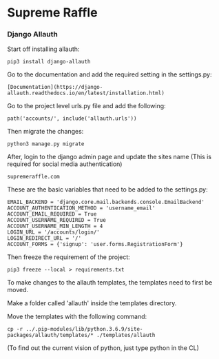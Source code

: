 # Supreme Raffle

### Django Allauth

Start off installing allauth:

    pip3 install django-allauth

Go to the documentation and add the required setting in the settings.py:

    [Documentation](https://django-allauth.readthedocs.io/en/latest/installation.html)

Go to the project level urls.py file and add the following:

    path('accounts/', include('allauth.urls'))

Then migrate the changes:

    python3 manage.py migrate

After, login to the django admin page and update the sites name (This is required for social media authentication)

    supremeraffle.com

These are the basic variables that need to be added to the settings.py:

    EMAIL_BACKEND = 'django.core.mail.backends.console.EmailBackend'
    ACCOUNT_AUTHENTICATION_METHOD = 'username_email'
    ACCOUNT_EMAIL_REQUIRED = True
    ACCOUNT_USERNAME_REQUIRED = True
    ACCOUNT_USERNAME_MIN_LENGTH = 4
    LOGIN_URL = '/accounts/login/'
    LOGIN_REDIRECT_URL = '/'
    ACCOUNT_FORMS = {'signup': 'user.forms.RegistrationForm'}

Then freeze the requirement of the project:

    pip3 freeze --local > requirements.txt

To make changes to the allauth templates, the templates need to first be moved.

Make a folder called 'allauth' inside the templates directory.

Move the templates with the following command:

    cp -r ../.pip-modules/lib/python.3.6.9/site-packages/allauth/templates/* ./templates/allauth

(To find out the current vision of python, just type python in the CL)